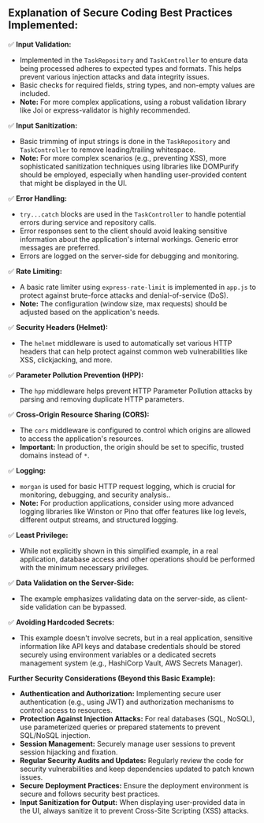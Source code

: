 ## Explanation of Secure Coding Best Practices Implemented:

✅ **Input Validation:**

* Implemented in the `TaskRepository` and `TaskController` to ensure data being processed adheres to expected types and formats. This helps prevent various injection attacks and data integrity issues.
* Basic checks for required fields, string types, and non-empty values are included.
* **Note:** For more complex applications, using a robust validation library like Joi or express-validator is highly recommended.

✅ **Input Sanitization:**

* Basic trimming of input strings is done in the `TaskRepository` and `TaskController` to remove leading/trailing whitespace.
* **Note:** For more complex scenarios (e.g., preventing XSS), more sophisticated sanitization techniques using libraries like DOMPurify should be employed, especially when handling user-provided content that might be displayed in the UI.

✅ **Error Handling:**

* `try...catch` blocks are used in the `TaskController` to handle potential errors during service and repository calls.
* Error responses sent to the client should avoid leaking sensitive information about the application's internal workings. Generic error messages are preferred.
* Errors are logged on the server-side for debugging and monitoring.

✅ **Rate Limiting:**

* A basic rate limiter using `express-rate-limit` is implemented in `app.js` to protect against brute-force attacks and denial-of-service (DoS).
* **Note:** The configuration (window size, max requests) should be adjusted based on the application's needs.

✅ **Security Headers (Helmet):**

* The `helmet` middleware is used to automatically set various HTTP headers that can help protect against common web vulnerabilities like XSS, clickjacking, and more.

✅ **Parameter Pollution Prevention (HPP):**

* The `hpp` middleware helps prevent HTTP Parameter Pollution attacks by parsing and removing duplicate HTTP parameters.

✅ **Cross-Origin Resource Sharing (CORS):**

* The `cors` middleware is configured to control which origins are allowed to access the application's resources.
* **Important:** In production, the origin should be set to specific, trusted domains instead of `*`.

✅ **Logging:**

* `morgan` is used for basic HTTP request logging, which is crucial for monitoring, debugging, and security analysis..
* **Note:** For production applications, consider using more advanced logging libraries like Winston or Pino that offer features like log levels, different output streams, and structured logging.

✅ **Least Privilege:**

* While not explicitly shown in this simplified example, in a real application, database access and other operations should be performed with the minimum necessary privileges.

✅ **Data Validation on the Server-Side:**

* The example emphasizes validating data on the server-side, as client-side validation can be bypassed.

✅ **Avoiding Hardcoded Secrets:**

* This example doesn't involve secrets, but in a real application, sensitive information like API keys and database credentials should be stored securely using environment variables or a dedicated secrets management system (e.g., HashiCorp Vault, AWS Secrets Manager).

**Further Security Considerations (Beyond this Basic Example):**

* **Authentication and Authorization:** Implementing secure user authentication (e.g., using JWT) and authorization mechanisms to control access to resources.
* **Protection Against Injection Attacks:** For real databases (SQL, NoSQL), use parameterized queries or prepared statements to prevent SQL/NoSQL injection.
* **Session Management:** Securely manage user sessions to prevent session hijacking and fixation.
* **Regular Security Audits and Updates:** Regularly review the code for security vulnerabilities and keep dependencies updated to patch known issues.
* **Secure Deployment Practices:** Ensure the deployment environment is secure and follows security best practices.
* **Input Sanitization for Output:** When displaying user-provided data in the UI, always sanitize it to prevent Cross-Site Scripting (XSS) attacks.